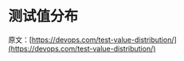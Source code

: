 # 测试值分布

原文：[https://devops.com/test-value-distribution/](https://devops.com/test-value-distribution/)